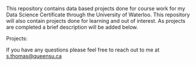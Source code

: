 This repository contains data based projects done for course work for my Data Science Certificate through the University of Waterloo. This repository will also contain projects done for learning and out of interest. As projects are completed a brief description will be added below. 

Projects: 



If you have any questions please feel free to reach out to me at s.thomas@queensu.ca
   